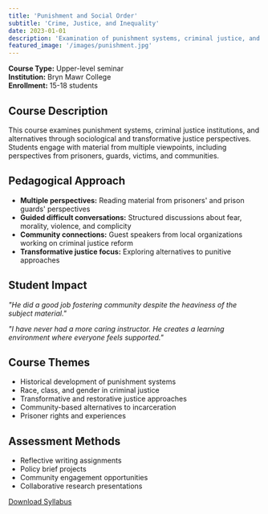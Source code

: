 ```yaml
---
title: 'Punishment and Social Order'
subtitle: 'Crime, Justice, and Inequality'
date: 2023-01-01
description: 'Examination of punishment systems, criminal justice, and alternatives through sociological and transformative justice lenses.'
featured_image: '/images/punishment.jpg'
---
```


**Course Type:** Upper-level seminar  
**Institution:** Bryn Mawr College  
**Enrollment:** 15-18 students

## Course Description

This course examines punishment systems, criminal justice institutions, and alternatives through sociological and transformative justice perspectives. Students engage with material from multiple viewpoints, including perspectives from prisoners, guards, victims, and communities.

## Pedagogical Approach

- **Multiple perspectives:** Reading material from prisoners' and prison guards' perspectives
- **Guided difficult conversations:** Structured discussions about fear, morality, violence, and complicity
- **Community connections:** Guest speakers from local organizations working on criminal justice reform
- **Transformative justice focus:** Exploring alternatives to punitive approaches

## Student Impact

*"He did a good job fostering community despite the heaviness of the subject material."*

*"I have never had a more caring instructor. He creates a learning environment where everyone feels supported."*

## Course Themes

- Historical development of punishment systems
- Race, class, and gender in criminal justice
- Transformative and restorative justice approaches
- Community-based alternatives to incarceration
- Prisoner rights and experiences

## Assessment Methods

- Reflective writing assignments
- Policy brief projects
- Community engagement opportunities
- Collaborative research presentations

[Download Syllabus](/syllabi/punishment-social-order-syllabus.pdf)
